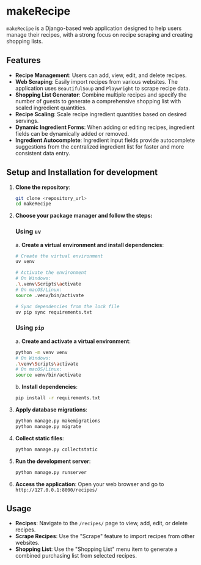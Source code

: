 # makeRecipe

`makeRecipe` is a Django-based web application designed to help users manage their recipes, with a strong focus on recipe scraping and creating shopping lists.

## Features

- **Recipe Management**: Users can add, view, edit, and delete recipes.
- **Web Scraping**: Easily import recipes from various websites. The application uses `BeautifulSoup` and `Playwright` to scrape recipe data.
- **Shopping List Generator**: Combine multiple recipes and specify the number of guests to generate a comprehensive shopping list with scaled ingredient quantities.
- **Recipe Scaling**: Scale recipe ingredient quantities based on desired servings.
- **Dynamic Ingredient Forms**: When adding or editing recipes, ingredient fields can be dynamically added or removed.
- **Ingredient Autocomplete**: Ingredient input fields provide autocomplete suggestions from the centralized ingredient list for faster and more consistent data entry.

## Setup and Installation for development

1. **Clone the repository**:

    ```bash
    git clone <repository_url>
    cd makeRecipe
    ```

2. **Choose your package manager and follow the steps:**

   ### Using `uv`

    a. **Create a virtual environment and install dependencies**:

    ```bash
    # Create the virtual environment
    uv venv

    # Activate the environment
    # On Windows:
    .\.venv\Scripts\activate
    # On macOS/Linux:
    source .venv/bin/activate

    # Sync dependencies from the lock file
    uv pip sync requirements.txt
    ```

   ### Using `pip`

    a. **Create and activate a virtual environment**:

    ```bash
    python -m venv venv
    # On Windows:
    .\venv\Scripts\activate
    # On macOS/Linux:
    source venv/bin/activate
    ```

    b. **Install dependencies**:

    ```bash
    pip install -r requirements.txt
    ```

3. **Apply database migrations**:

    ```bash
    python manage.py makemigrations
    python manage.py migrate
    ```

4. **Collect static files**:

    ```bash
    python manage.py collectstatic
    ```

5. **Run the development server**:

    ```bash
    python manage.py runserver
    ```

6. **Access the application**: Open your web browser and go to `http://127.0.0.1:8000/recipes/`

## Usage

- **Recipes**: Navigate to the `/recipes/` page to view, add, edit, or delete recipes.
- **Scrape Recipes**: Use the "Scrape" feature to import recipes from other websites.
- **Shopping List**: Use the "Shopping List" menu item to generate a combined purchasing list from selected recipes.
